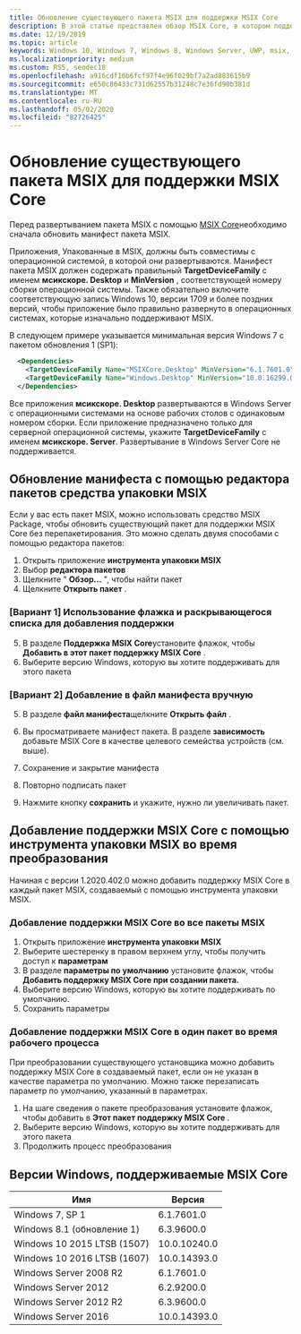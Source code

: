 ```yaml
---
title: Обновление существующего пакета MSIX для поддержки MSIX Core
description: В этой статье представлен обзор MSIX Core, в котором поддерживается MSIX поддержка Windows 7 с пакетом обновления 1 (SP1), Windows 8.1, поддерживаемых в настоящее время Windows Server (с возможностями рабочего стола) и версий Windows 10 до 1709 (годовщина обновления).
ms.date: 12/19/2019
ms.topic: article
keywords: Windows 10, Windows 7, Windows 8, Windows Server, UWP, msix, мсикскоре, 1709, 1703, 1607, 1511, 1507
ms.localizationpriority: medium
ms.custom: RS5, seodec18
ms.openlocfilehash: a916cdf10b6fcf97f4e96f029bf7a2ad883615b9
ms.sourcegitcommit: e650c86433c731d62557b31248c7e36fd90b381d
ms.translationtype: MT
ms.contentlocale: ru-RU
ms.lasthandoff: 05/02/2020
ms.locfileid: "82726425"
---
```

# <a name="update-your-existing-msix-package-to-support-msix-core"></a>Обновление существующего пакета MSIX для поддержки MSIX Core

Перед развертыванием пакета MSIX с помощью [MSIX Core](msixcore.md)необходимо сначала обновить манифест пакета MSIX.

Приложения, Упакованные в MSIX, должны быть совместимы с операционной системой, в которой они развертываются. Манифест пакета MSIX должен содержать правильный **TargetDeviceFamily** с именем **мсикскоре. Desktop** и **MinVersion** , соответствующей номеру сборки операционной системы. Также обязательно включите соответствующую запись Windows 10, версии 1709 и более поздних версий, чтобы приложение было правильно развернуто в операционных системах, которые изначально поддерживают MSIX.

В следующем примере указывается минимальная версия Windows 7 с пакетом обновления 1 (SP1):

```xml
  <Dependencies>
    <TargetDeviceFamily Name="MSIXCore.Desktop" MinVersion="6.1.7601.0" MaxVersionTested="10.0.10240.0" />
    <TargetDeviceFamily Name="Windows.Desktop" MinVersion="10.0.16299.0" MaxVersionTested="10.0.18362.0" />
  </Dependencies>
```

Все приложения **мсикскоре. Desktop** развертываются в Windows Server с операционными системами на основе рабочих столов с одинаковым номером сборки. Если приложение предназначено только для серверной операционной системы, укажите **TargetDeviceFamily** с именем **мсикскоре. Server**. Развертывание в Windows Server Core не поддерживается.

## <a name="update-manifest-using-the-msix-packaging-tool-package-editor"></a>Обновление манифеста с помощью редактора пакетов средства упаковки MSIX
Если у вас есть пакет MSIX, можно использовать средство MSIX Package, чтобы обновить существующий пакет для поддержки MSIX Core без перепакетирования. Это можно сделать двумя способами с помощью редактора пакетов:

1. Открыть приложение **инструмента упаковки MSIX**
2. Выбор **редактора пакетов** 
3. Щелкните " **Обзор...** ", чтобы найти пакет
4. Щелкните **Открыть пакет** .

### <a name="option-1-use-the-checkbox-and-dropdown-to-add-support"></a>[Вариант 1] Использование флажка и раскрывающегося списка для добавления поддержки
5. В разделе **Поддержка MSIX Core**установите флажок, чтобы **Добавить в этот пакет поддержку MSIX Core** .
6. Выберите версию Windows, которую вы хотите поддерживать для этого пакета


### <a name="option-2-manually-add-in-the-manifest-file"></a>[Вариант 2] Добавление в файл манифеста вручную
5. В разделе **файл манифеста**щелкните **Открыть файл** .
6. Вы просматриваете манифест пакета. В разделе **зависимость** добавьте MSIX Core в качестве целевого семейства устройств (см. выше).
7. Сохранение и закрытие манифеста 

8. Повторно подписать пакет 
9. Нажмите кнопку **сохранить** и укажите, нужно ли увеличивать пакет. 

## <a name="add-msix-core-support-using-the-msix-packaging-tool-during-conversion"></a>Добавление поддержки MSIX Core с помощью инструмента упаковки MSIX во время преобразования
Начиная с версии 1.2020.402.0 можно добавить поддержку MSIX Core в каждый пакет MSIX, создаваемый с помощью инструмента упаковки MSIX. 

### <a name="add-msix-core-support-to-all-msix-packages"></a>Добавление поддержки MSIX Core во все пакеты MSIX
1. Открыть приложение **инструмента упаковки MSIX**
2. Выберите шестеренку в правом верхнем углу, чтобы получить доступ к **параметрам**
3. В разделе **параметры по умолчанию** установите флажок, чтобы **Добавить поддержку MSIX Core при создании пакета.**
4. Выберите версию Windows, которую вы хотите поддерживать по умолчанию.
5. Сохранить параметры

### <a name="add-msix-core-support-to-a-single-package-during-workflow"></a>Добавление поддержки MSIX Core в один пакет во время рабочего процесса
При преобразовании существующего установщика можно добавить поддержку MSIX Core в создаваемый пакет, если он не указан в качестве параметра по умолчанию. Можно также перезаписать параметр по умолчанию, указанный в параметрах. 

1. На шаге сведения о пакете преобразования установите флажок, чтобы добавить в **Этот пакет поддержку MSIX Core** .
2. Выберите версию Windows, которую вы хотите поддерживать для этого пакета
3. Продолжить процесс преобразования

## <a name="windows-versions-supported-by-msix-core"></a>Версии Windows, поддерживаемые MSIX Core

| Имя | Версия |
|------|---------|
| Windows 7, SP 1| 6.1.7601.0|
| Windows 8.1 (обновление 1) |6.3.9600.0|
| Windows 10 2015 LTSB (1507)|10.0.10240.0|
| Windows 10 2016 LTSB (1607)|10.0.14393.0|
| Windows Server 2008 R2| 6.1.7601.0|
| Windows Server 2012| 6.2.9200.0|
| Windows Server 2012 R2| 6.3.9600.0|
| Windows Server 2016 | 10.0.14393.0|
